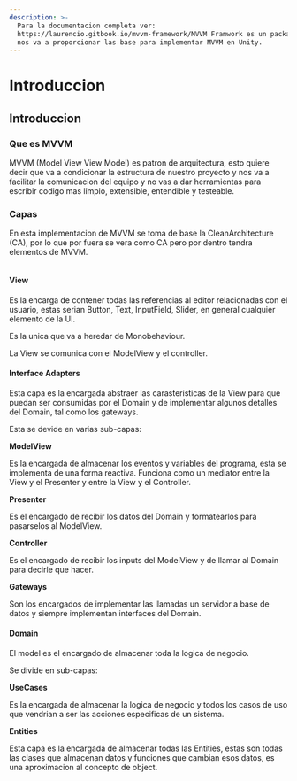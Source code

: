 ```yaml
---
description: >-
  Para la documentacion completa ver:
  https://laurencio.gitbook.io/mvvm-framework/MVVM Framwork es un package que
  nos va a proporcionar las base para implementar MVVM en Unity.
---
```


# Introduccion

## Introduccion

### Que es MVVM

MVVM (Model View View Model) es patron de arquitectura, esto quiere decir que va a condicionar la estructura de nuestro proyecto y nos va a facilitar la comunicacion del equipo y no vas a dar herramientas para escribir codigo mas limpio, extensible, entendible y testeable.

### Capas

En esta implementacion de MVVM se toma de base la CleanArchitecture (CA), por lo que por fuera se vera como CA pero por dentro tendra elementos de MVVM.

<figure><img src=".gitbook/assets/Diagrama sin título (4).png" alt=""><figcaption></figcaption></figure>

#### View

Es la encarga de contener todas las referencias al editor relacionadas con el usuario, estas serian Button, Text, InputField, Slider, en general cualquier elemento de la UI.

Es la unica que va a heredar de Monobehaviour.

La View se comunica con el ModelView y el controller.

#### Interface Adapters

Esta capa es la encargada abstraer las carasteristicas de la View para que puedan ser consumidas por el Domain y de implementar algunos detalles del Domain, tal como los gateways.

Esta se devide en varias sub-capas:

**ModelView**

Es la encargada de almacenar los eventos y variables del programa, esta se implementa de una forma reactiva. Funciona como un mediator entre la View y el Presenter y entre la View y el Controller.

**Presenter**

Es el encargado de recibir los datos del Domain y formatearlos para pasarselos al ModelView.

**Controller**

Es el encargado de recibir los inputs del ModelView y de llamar al Domain para decirle que hacer.

**Gateways**

Son los encargados de implementar las llamadas un servidor a base de datos y siempre implementan interfaces del Domain.

#### Domain

El model es el encargado de almacenar toda la logica de negocio.

Se divide en sub-capas:

**UseCases**

Es la encargada de almacenar la logica de negocio y todos los casos de uso que vendrian a ser las acciones especificas de un sistema.

**Entities**

Esta capa es la encargada de almacenar todas las Entities, estas son todas las clases que almacenan datos y funciones que cambian esos datos, es una aproximacion al concepto de object.
